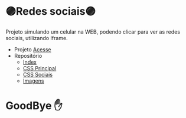 # 🟣Redes sociais🟣
Projeto simulando um celular na WEB, podendo clicar para ver as redes sociais, utilizando Iframe.
- Projeto <a href="https://felipepinheiroregina.github.io/projeto-social/index" target="_blank">Acesse</a>
- Repositório
   - [Index](https://github.com/FelipePinheiroRegina/projeto-social/blob/main/index.html)
   - [CSS Principal](https://github.com/FelipePinheiroRegina/projeto-social/blob/main/estilos/style.css)
   - [CSS Sociais](https://github.com/FelipePinheiroRegina/projeto-social/blob/main/estilos/social.css)
   - [Imagens](https://github.com/FelipePinheiroRegina/projeto-social/tree/main/imagens)
# GoodBye ✋
